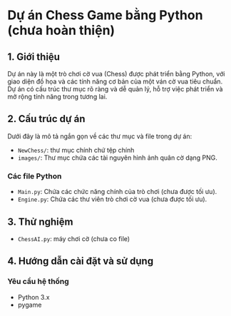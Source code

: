 # Dự án Chess Game bằng Python (chưa hoàn thiện)

## 1. Giới thiệu

Dự án này là một trò chơi cờ vua (Chess) được phát triển bằng Python, với giao diện đồ họa và các tính năng cơ bản của một ván cờ vua tiêu chuẩn. Dự án có cấu trúc thư mục rõ ràng và dễ quản lý, hỗ trợ việc phát triển và mở rộng tính năng trong tương lai.

## 2. Cấu trúc dự án

Dưới đây là mô tả ngắn gọn về các thư mục và file trong dự án:

- `NewChess/`: thư mục chính chứ tệp chính
- `images/`: Thư mục chứa các tài nguyên hình ảnh quân cờ dạng PNG.

### Các file Python

- `Main.py`: Chứa các chức năng chính của trò chơi (chưa được tối ưu).
- `Engine.py`: Chứa các thư viên trò chơi cờ vua (chưa được tối ưu).

## 3. Thử nghiệm
- `ChessAI.py`: máy chơi cờ (chưa co file)

## 4. Hướng dẫn cài đặt và sử dụng

### Yêu cầu hệ thống

- Python 3.x
- pygame
